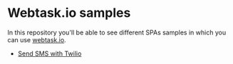 # Webtask.io samples

In this repository you'll be able to see different SPAs samples in which you can use [webtask.io](https://webtask.io).

* [Send SMS with Twilio](https://github.com/auth0/webtask-samples/tree/master/sms-sender)
